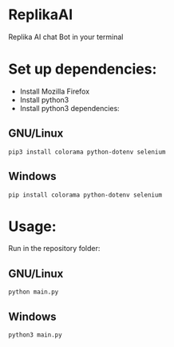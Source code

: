 # ReplikaAI
Replika AI chat Bot in your terminal

# Set up dependencies:
- Install Mozilla Firefox
- Install python3
- Install python3 dependencies:

## GNU/Linux

<code>pip3 install colorama python-dotenv selenium</code>

## Windows
<code>pip install colorama python-dotenv selenium</code>

# Usage:
Run in the repository folder:

## GNU/Linux

<code>python main.py</code>

## Windows

<code>python3 main.py</code>
